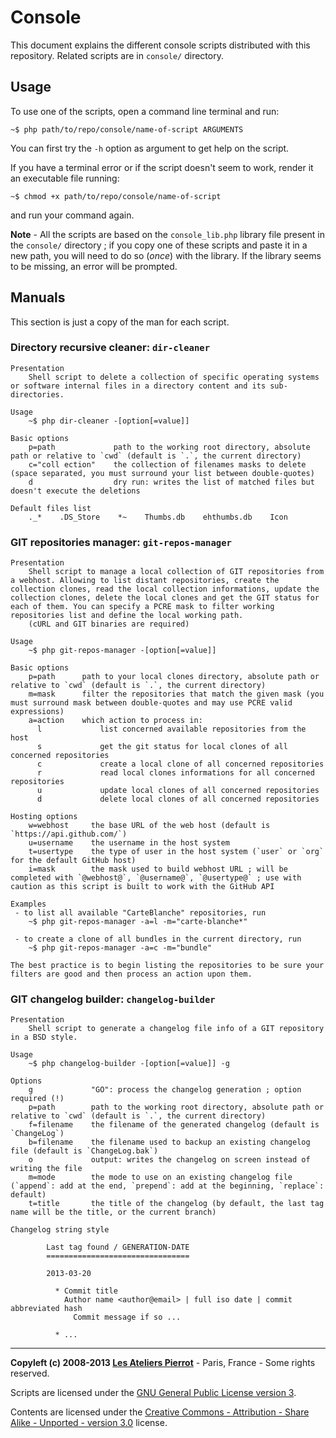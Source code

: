 Console
=======

This document explains the different console scripts distributed with this repository.
Related scripts are in `console/` directory.


Usage
-----

To use one of the scripts, open a command line terminal and run:

    ~$ php path/to/repo/console/name-of-script ARGUMENTS
    
You can first try the `-h` option as argument to get help on the script.

If you have a terminal error or if the script doesn't seem to work, render it an
executable file running:

    ~$ chmod +x path/to/repo/console/name-of-script

and run your command again.

**Note** - All the scripts are based on the `console_lib.php` library file present 
in the `console/` directory ; if you copy one of these scripts and paste
it in a new path, you will need to do so (*once*) with the library. If
the library seems to be missing, an error will be prompted.


Manuals
-------

This section is just a copy of the man for each script.

### Directory recursive cleaner: `dir-cleaner`

    Presentation
        Shell script to delete a collection of specific operating systems or software internal files in a directory content and its sub-directories.
    
    Usage
        ~$ php dir-cleaner -[option[=value]]
    
    Basic options
        p=path             path to the working root directory, absolute path or relative to `cwd` (default is `.`, the current directory)
        c="coll ection"    the collection of filenames masks to delete (space separated, you must surround your list between double-quotes)
        d                  dry run: writes the list of matched files but doesn't execute the deletions
    
    Default files list
        ._*    .DS_Store    *~    Thumbs.db    ehthumbs.db    Icon
    
### GIT repositories manager: `git-repos-manager`

    Presentation
        Shell script to manage a local collection of GIT repositories from a webhost. Allowing to list distant repositories, create the collection clones, read the local collection informations, update the collection clones, delete the local clones and get the GIT status for each of them. You can specify a PCRE mask to filter working repositories list and define the local working path.
        (cURL and GIT binaries are required)
    
    Usage
        ~$ php git-repos-manager -[option[=value]]
    
    Basic options
        p=path      path to your local clones directory, absolute path or relative to `cwd` (default is `.`, the current directory)
        m=mask      filter the repositories that match the given mask (you must surround mask between double-quotes and may use PCRE valid expressions)
        a=action    which action to process in:
          l             list concerned available repositories from the host
          s             get the git status for local clones of all concerned repositories
          c             create a local clone of all concerned repositories
          r             read local clones informations for all concerned repositories
          u             update local clones of all concerned repositories
          d             delete local clones of all concerned repositories
    
    Hosting options
        w=webhost     the base URL of the web host (default is `https://api.github.com/`)
        u=username    the username in the host system
        t=usertype    the type of user in the host system (`user` or `org` for the default GitHub host)
        i=mask        the mask used to build webhost URL ; will be completed with `@webhost@`, `@username@`, `@usertype@` ; use with caution as this script is built to work with the GitHub API
    
    Examples
     - to list all available "CarteBlanche" repositories, run
        ~$ php git-repos-manager -a=l -m="carte-blanche*"
    
     - to create a clone of all bundles in the current directory, run
        ~$ php git-repos-manager -a=c -m="bundle"
        
    The best practice is to begin listing the repositories to be sure your filters are good and then process an action upon them.

### GIT changelog builder: `changelog-builder`

    Presentation
        Shell script to generate a changelog file info of a GIT repository in a BSD style.

    Usage
        ~$ php changelog-builder -[option[=value]] -g

    Options
        g             "GO": process the changelog generation ; option required (!)
        p=path        path to the working root directory, absolute path or relative to `cwd` (default is `.`, the current directory)
        f=filename    the filename of the generated changelog (default is `ChangeLog`)
        b=filename    the filename used to backup an existing changelog file (default is `ChangeLog.bak`)
        o             output: writes the changelog on screen instead of writing the file
        m=mode        the mode to use on an existing changelog file (`append`: add at the end, `prepend`: add at the beginning, `replace`: default)
        t=title       the title of the changelog (by default, the last tag name will be the title, or the current branch)

    Changelog string style

            Last tag found / GENERATION-DATE
            ================================
        
            2013-03-20
        
              * Commit title
                Author name <author@email> | full iso date | commit abbreviated hash
                  Commit message if so ...
        
              * ...
    


----
**Copyleft (c) 2008-2013 [Les Ateliers Pierrot](http://www.ateliers-pierrot.fr/)** - Paris, France - Some rights reserved.

Scripts are licensed under the [GNU General Public License version 3](http://www.gnu.org/licenses/gpl.html).

Contents are licensed under the [Creative Commons - Attribution - Share Alike - Unported - version 3.0](http://creativecommons.org/licenses/by-sa/3.0/) license.
